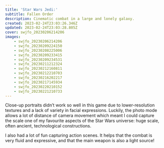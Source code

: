 ```yaml
---
title: 'Star Wars Jedi:'
subtitle: Fallen Order
description: Cinematic combat in a large and lonely galaxy.
created: 2023-02-24T23:03:26.346Z
updated: 2023-02-24T23:03:28.805Z
cover: swjfo_20230206214206
images:
    - swjfo_20230206214206
    - swjfo_20230209224150
    - swjfo_20230208225006
    - swjfo_20230209233415
    - swjfo_20230209234531
    - swjfo_20230211212324
    - swjfo_20230212160811
    - swjfo_20230212210703
    - swjfo_20230216202217
    - swjfo_20230217145934
    - swjfo_20230220210152
    - swjfo_20230221210733
---
```


Close-up portraits didn’t work so well in this game due to lower-resolution textures and a lack of variety in facial expressions. Luckily, the photo mode allows a lot of distance of camera movement which meant I could capture the scale one of my favourite aspects of the Star Wars universe: huge scale, often ancient, technological constructions.

I also had a lot of fun capturing action scenes. It helps that the combat is very fluid and expressive, and that the main weapon is also a light&nbsp;source!
